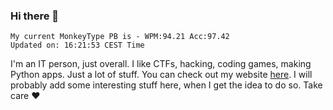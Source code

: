 ### Hi there 👋
<!-- PB START -->
```
My current MonkeyType PB is - WPM:94.21 Acc:97.42
Updated on: 16:21:53 CEST Time
```
<!-- PB END -->
I'm an IT person, just overall. I like CTFs, hacking, coding games, making Python apps. Just a lot of stuff.
You can check out my website [here](https://skill3472.github.io/).
I will probably add some interesting stuff here, when I get the idea to do so. Take care ❤️

